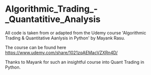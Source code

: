 # Algorithmic_Trading_-_Quantatitive_Analysis


All code is taken from or adapted from the Udemy course 'Algorithmic Trading & Quantitative Aanlysis in Python' by Mayank Rasu. 

The course can be found here https://www.udemy.com/share/1021zqAEMacVZXRn4D/ 

Thanks to Mayank for such an insightful course into Quant Trading in Python.
